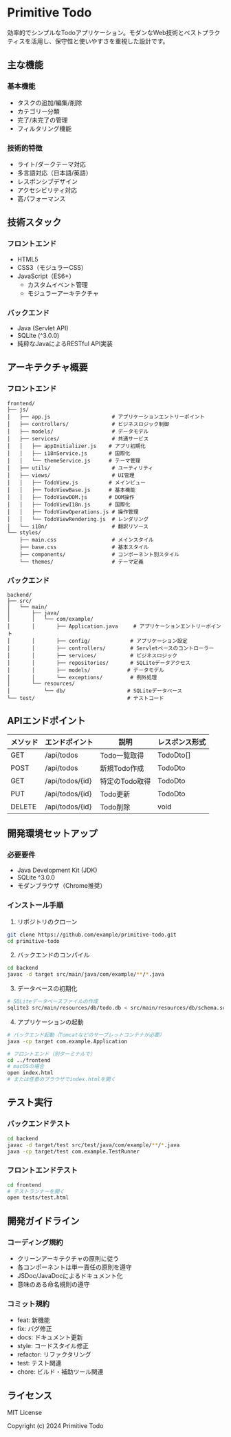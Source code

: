 # Primitive Todo

効率的でシンプルなTodoアプリケーション。モダンなWeb技術とベストプラクティスを活用し、保守性と使いやすさを重視した設計です。

## 主な機能

### 基本機能
- タスクの追加/編集/削除
- カテゴリー分類
- 完了/未完了の管理
- フィルタリング機能

### 技術的特徴
- ライト/ダークテーマ対応
- 多言語対応（日本語/英語）
- レスポンシブデザイン
- アクセシビリティ対応
- 高パフォーマンス

## 技術スタック

### フロントエンド
- HTML5
- CSS3（モジュラーCSS）
- JavaScript（ES6+）
  - カスタムイベント管理
  - モジュラーアーキテクチャ

### バックエンド
- Java (Servlet API)
- SQLite (^3.0.0)
- 純粋なJavaによるRESTful API実装

## アーキテクチャ概要

### フロントエンド
```
frontend/
├── js/
│   ├── app.js                    # アプリケーションエントリーポイント
│   ├── controllers/              # ビジネスロジック制御
│   ├── models/                   # データモデル
│   ├── services/                 # 共通サービス
│   │   ├── appInitializer.js    # アプリ初期化
│   │   ├── i18nService.js       # 国際化
│   │   └── themeService.js      # テーマ管理
│   ├── utils/                    # ユーティリティ
│   ├── views/                    # UI管理
│   │   ├── TodoView.js          # メインビュー
│   │   ├── TodoViewBase.js      # 基本機能
│   │   ├── TodoViewDOM.js       # DOM操作
│   │   ├── TodoViewI18n.js      # 国際化
│   │   ├── TodoViewOperations.js # 操作管理
│   │   └── TodoViewRendering.js  # レンダリング
│   └── i18n/                     # 翻訳リソース
└── styles/
    ├── main.css                  # メインスタイル
    ├── base.css                  # 基本スタイル
    ├── components/               # コンポーネント別スタイル
    └── themes/                   # テーマ定義
```

### バックエンド
```
backend/
├── src/
│   └── main/
│       ├── java/
│       │   └── com/example/
│       │       ├── Application.java     # アプリケーションエントリーポイント
│       │       ├── config/             # アプリケーション設定
│       │       ├── controllers/        # Servletベースのコントローラー
│       │       ├── services/           # ビジネスロジック
│       │       ├── repositories/       # SQLiteデータアクセス
│       │       ├── models/            # データモデル
│       │       └── exceptions/         # 例外処理
│       └── resources/
│           └── db/                    # SQLiteデータベース
└── test/                              # テストコード
```

## APIエンドポイント

| メソッド | エンドポイント    | 説明           | レスポンス形式 |
|---------|-----------------|----------------|--------------|
| GET     | /api/todos     | Todo一覧取得     | TodoDto[]    |
| POST    | /api/todos     | 新規Todo作成     | TodoDto      |
| GET     | /api/todos/{id}| 特定のTodo取得   | TodoDto      |
| PUT     | /api/todos/{id}| Todo更新        | TodoDto      |
| DELETE  | /api/todos/{id}| Todo削除        | void         |

## 開発環境セットアップ

### 必要要件
- Java Development Kit (JDK)
- SQLite ^3.0.0
- モダンブラウザ（Chrome推奨）

### インストール手順

1. リポジトリのクローン
```bash
git clone https://github.com/example/primitive-todo.git
cd primitive-todo
```

2. バックエンドのコンパイル
```bash
cd backend
javac -d target src/main/java/com/example/**/*.java
```

3. データベースの初期化
```bash
# SQLiteデータベースファイルの作成
sqlite3 src/main/resources/db/todo.db < src/main/resources/db/schema.sql
```

4. アプリケーションの起動
```bash
# バックエンド起動（Tomcatなどのサーブレットコンテナが必要）
java -cp target com.example.Application

# フロントエンド（別ターミナルで）
cd ../frontend
# macOSの場合
open index.html
# または任意のブラウザでindex.htmlを開く
```

## テスト実行

### バックエンドテスト
```bash
cd backend
javac -d target/test src/test/java/com/example/**/*.java
java -cp target/test com.example.TestRunner
```

### フロントエンドテスト
```bash
cd frontend
# テストランナーを開く
open tests/test.html
```

## 開発ガイドライン

### コーディング規約
- クリーンアーキテクチャの原則に従う
- 各コンポーネントは単一責任の原則を遵守
- JSDoc/JavaDocによるドキュメント化
- 意味のある命名規則の遵守

### コミット規約
- feat: 新機能
- fix: バグ修正
- docs: ドキュメント更新
- style: コードスタイル修正
- refactor: リファクタリング
- test: テスト関連
- chore: ビルド・補助ツール関連

## ライセンス

MIT License

Copyright (c) 2024 Primitive Todo
